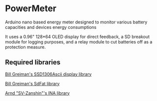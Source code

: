 # PowerMeter
Arduino nano based energy meter designed to monitor various battery capacities and devices energy consumptions

It uses a 0.96" 128*64 OLED display for direct feedback, a SD breakout module for logging purposes, and a relay module to cut batteries off as a protection measure. 

## Required libraries

[Bill Greiman's SSD1306Ascii display library](https://github.com/greiman/SSD1306Ascii)


[Bill Greiman's SdFat library](https://github.com/greiman/SdFat)

[Arnd "SV-Zanshin"'s INA library](https://github.com/SV-Zanshin/INA)
